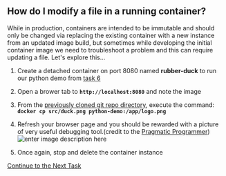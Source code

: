 ## How do I modify a file in a running container?
While in production, containers are intended to be immutable and should only be changed via replacing the existing container with a new instance from an updated image build, but sometimes while developing the initial container image we need to troubleshoot a problem and this can require updating a file. Let's explore this...

 1. Create a detached container on port 8080 named **rubber-duck** to run our python demo from [task 6](https://github.com/Burwood/containers101/blob/master/containers_lab/task_6.md)
 2. Open a brower tab to **`http://localhost:8080`** and note the image
 3. From the [previously cloned git repo directory](https://github.com/Burwood/python-http), execute the command: **`docker cp src/duck.png python-demo:/app/logo.png`**
 4. Refresh your browser page and you should be rewarded with a picture of very useful debugging tool.(credit to the [Pragmatic Programmer](https://www.youtube.com/watch?v=huOPVqztPdc))
 ![enter image description here](https://github.com/Burwood/containers101/raw/master/containers_lab/images/duck.png)
 
 
 5. Once again, stop and delete the container instance 
    
[Continue to the Next Task](https://github.com/Burwood/containers101/blob/master/containers_lab/task_10.md)
